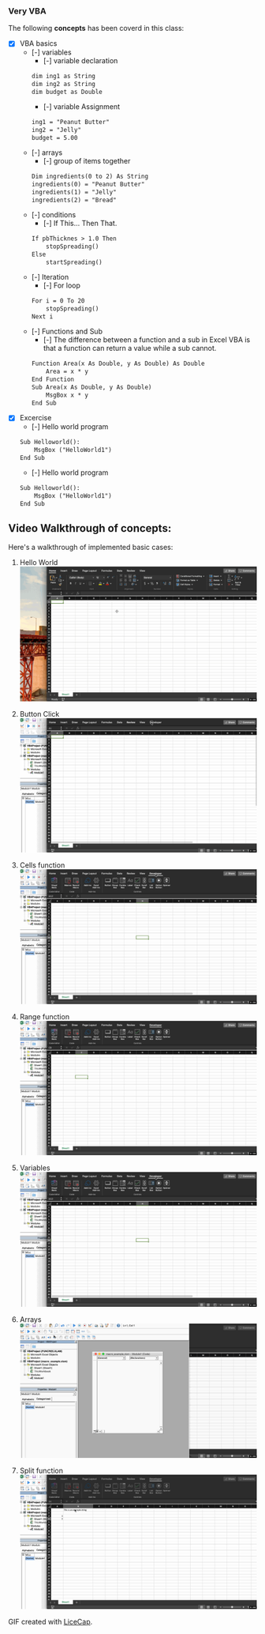 ### Very VBA ###

The following **concepts** has been coverd in this class:

* [x] VBA basics
	* [-] variables
		* [-] variable declaration
		```
		dim ing1 as String
		dim ing2 as String
		dim budget as Double
		```
		* [-] variable Assignment
		```
		ing1 = "Peanut Butter"
		ing2 = "Jelly"
		budget = 5.00
		```
	* [-] arrays
		* [-] group of items together
		```
		Dim ingredients(0 to 2) As String
		ingredients(0) = "Peanut Butter"
		ingredients(1) = "Jelly"
		ingredients(2) = "Bread"
		```
	* [-] conditions
		* [-] If This... Then That.
		```
		If pbThicknes > 1.0 Then
			stopSpreading()
		Else
			startSpreading()
		```
	* [-] Iteration
		* [-] For loop
		```
		For i = 0 To 20
			stopSpreading()
		Next i
		```
	* [-] Functions and Sub
		* [-] The difference between a function and a sub in Excel VBA is that a function can return a value while a sub cannot.
		```
		Function Area(x As Double, y As Double) As Double
			Area = x * y
		End Function
		Sub Area(x As Double, y As Double)
			MsgBox x * y
		End Sub
		```
* [x] Excercise
	* [-] Hello world program
	```
	Sub Helloworld():
    	MsgBox ("HelloWorld1")
	End Sub
	```
	* [-] Hello world program
	```
	Sub Helloworld():
    	MsgBox ("HelloWorld1")
	End Sub
	```

## Video Walkthrough of concepts:

Here's a walkthrough of implemented basic cases:

1. Hello World
![Hello World](vba_helloworld.gif)

2. Button Click
![Button Click](vba_buttonclick.gif)

3. Cells function
![Cells function](vba_cells.gif)

4. Range function
![Range function](vba_range.gif)

5. Variables
![Variables](vba_cells.gif)

6. Arrays
![Arrays](vba_arrays.gif)

7. Split function
![Split function](vba_split.gif)

GIF created with [LiceCap](http://www.cockos.com/licecap/).
